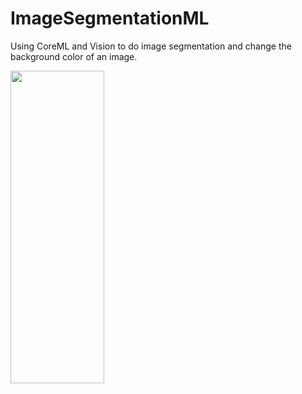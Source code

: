 # ImageSegmentationML
Using CoreML and Vision to  do image segmentation and change the background color of an image. 

 <img width="150" height="500" src="https://github.com/Onaeem26/ImageSegmentationML/blob/master/imagesegmentationML.gif">
